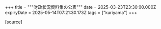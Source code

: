 +++
title = """財政状況資料集の公表"""
date = 2025-03-23T23:30:00.000Z
expiryDate = 2025-05-14T07:21:30.173Z
tags = ["kuriyama"]
+++


[[source]](https://www.town.kuriyama.hokkaido.jp/soshiki/32/597.html)
